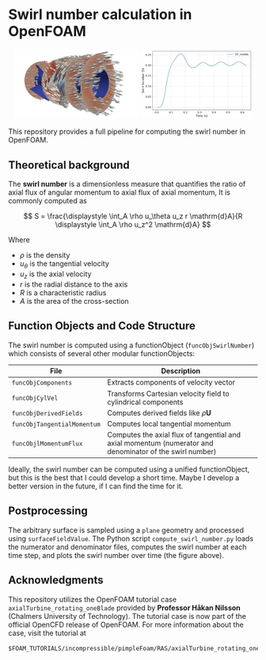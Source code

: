 # Swirl number calculation in OpenFOAM

<!-- ![Swirl number over time](docs/figures/swirl_number_plot.png)
![Swirl number over time](docs/figures/vectors.png) -->
<p align="center">
  <img src="docs/figures/vectors.png" alt="Velocity vectors" width="50%" />
  <img src="docs/figures/swirl_number_plot.png" alt="Swirl number over time" width="45%" />
</p>

This repository provides a full pipeline for computing the swirl number in OpenFOAM.

## Theoretical background

The **swirl number** is a dimensionless measure that quantifies the ratio of axial flux of angular momentum to axial flux of axial momentum, It is commonly computed as

$$ S = \frac{\displaystyle \int_A \rho u_\theta u_z r \mathrm{d}A}{R \displaystyle \int_A \rho u_z^2 \mathrm{d}A} $$

Where
* $\rho$ is the density
* $u_\theta$ is the tangential velocity
* $u_z$ is the axial velocity
* $r$ is the radial distance to the axis
* $R$ is a characteristic radius
* $A$ is the area of the cross-section



## Function Objects and Code Structure

The swirl number is computed using a functionObject (`funcObjSwirlNumber`) which consists of several other modular functionObjects:

| File                        | Description                                                                                              |
| --------------------------- | -------------------------------------------------------------------------------------------------------- |
| `funcObjComponents`         | Extracts components of velocity vector                                                                   |
| `funcObjCylVel`             | Transforms Cartesian velocity field to cylindrical components                                            |
| `funcObjDerivedFields`      | Computes derived fields like $\rho \mathbf{U}$                                                           |
| `funcObjTangentialMomentum` | Computes local tangential momentum                                                                       |
| `funcObjlMomentumFlux`      | Computes the axial flux of tangential and axial momentum (numerator and denominator of the swirl number) |

Ideally, the swirl number can be computed using a unified functionObject, but this is the best that I could develop a short time. Maybe I develop a better version in the future, if I can find the time for it.


## Postprocessing

The arbitrary surface is sampled using a `plane` geometry and processed using `surfaceFieldValue`. The Python script `compute_swirl_number.py` loads the numerator and denominator files, computes the swirl number at each time step, and plots the swirl number over time (the figure above).



## Acknowledgments

This repository utilizes the OpenFOAM tutorial case `axialTurbine_rotating_oneBlade` provided by **Professor Håkan Nilsson** (Chalmers University of Technology). The tutorial case is now part of the official OpenCFD release of OpenFOAM. For more information about the case, visit the tutorial at

```
$FOAM_TUTORIALS/incompressible/pimpleFoam/RAS/axialTurbine_rotating_oneBlade/
```
